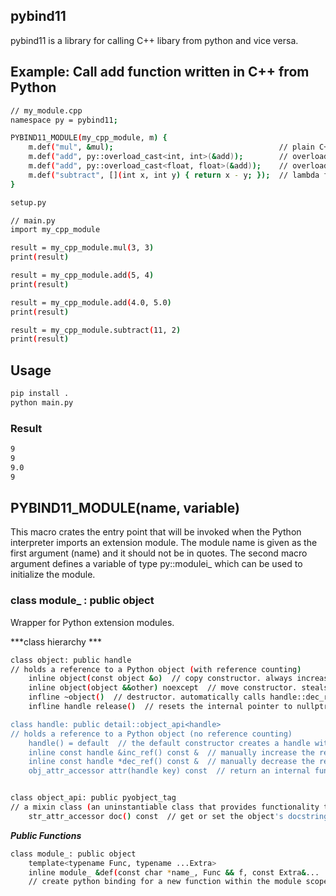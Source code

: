 ## pybind11
pybind11 is a library for calling C++ libary from python and vice versa.

## Example: Call add function written in C++ from Python
```bash
// my_module.cpp
namespace py = pybind11;

PYBIND11_MODULE(my_cpp_module, m) {
    m.def("mul", &mul);                                     // plain C++ function
    m.def("add", py::overload_cast<int, int>(&add));        // overloaded function
    m.def("add", py::overload_cast<float, float>(&add));    // overloaded function
    m.def("subtract", [](int x, int y) { return x - y; });  // lambda function
}
```

```bash
setup.py
```

```bash
// main.py
import my_cpp_module

result = my_cpp_module.mul(3, 3)
print(result)

result = my_cpp_module.add(5, 4)
print(result)

result = my_cpp_module.add(4.0, 5.0)
print(result)

result = my_cpp_module.subtract(11, 2)
print(result)
```

## Usage
```bash
pip install .
python main.py
```
### Result
```bash
9
9
9.0
9
```


## PYBIND11_MODULE(name, variable)
This macro crates the entry point that will be invoked when the Python interpreter imports an extension module. The module name is given as the first argument (name) and it should not be in quotes. The second macro argument defines a variable of type py::modulei\_ which can be used to initialize the module.

### class module\_ : public object
Wrapper for Python extension modules.

***class hierarchy ***
```bash
class object: public handle
// holds a reference to a Python object (with reference counting)
    inline object(const object &o)  // copy constructor. always increases the reference count
    inline object(object &&other) noexcept  // move constructor. steals the object from other and preserves its reference count
    infline ~object()  // destructor. automatically calls handle::dec_ref()
    infline handle release()  // resets the internal pointer to nullptr without decreasing the object's reference count. the function returns a raw handle to the original Pytho object.

class handle: public detail::object_api<handle>
// holds a reference to a Python object (no reference counting)
    handle() = default  // the default constructor creates a handle with a nullptr-valued pointer
    inline const handle &inc_ref() const &  // manually increase the reference count of the Python object. 
    inline const handle *dec_ref() const &  // manually decrease the reference count of the Python object.
    obj_attr_accessor attr(handle key) const  // return an internal functor to access the object's attributes.


class object_api: public pyobject_tag
// a mixin class (an uninstantiable class that provides functionality to be inferited by a subclass) which adds common functions to handle, object and various accessors.
    str_attr_accessor doc() const  // get or set the object's docstring, i.e., obj.__doc__
```

***Public Functions***
```bash
class module_: public object
    template<typename Func, typename ...Extra>
    inline module_ &def(const char *name_, Func && f, const Extra&...  extra)
    // create python binding for a new function within the module scope. Func can be a plain C++ function, a function pointer, or a lmabda function.
```
